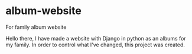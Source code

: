 # album-website
For family album website

Hello there, I have made a website with Django in python as an albums for my family.
In order to control what I've changed, this project was created.
